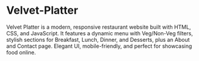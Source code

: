 # Velvet-Platter
Velvet Platter is a modern, responsive restaurant website built with HTML, CSS, and JavaScript. It features a dynamic menu with Veg/Non-Veg filters, stylish sections for Breakfast, Lunch, Dinner, and Desserts, plus an About and Contact page. Elegant UI, mobile-friendly, and perfect for showcasing food online.
